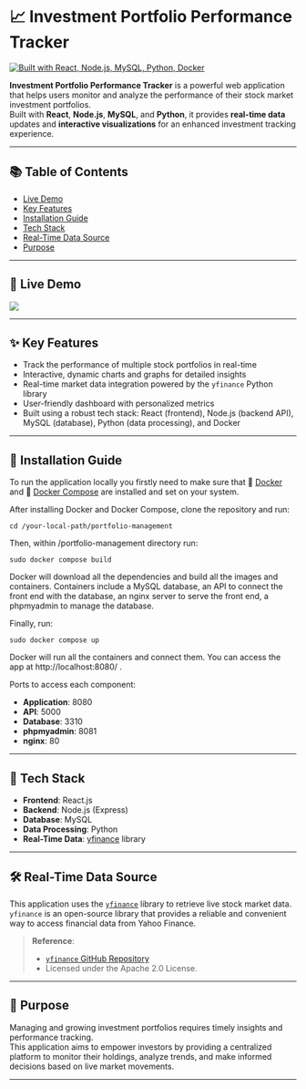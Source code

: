 # 📈 Investment Portfolio Performance Tracker

[![Built with React, Node.js, MySQL, Python, Docker](https://img.shields.io/badge/Built%20with-React%2C%20Node.js%2C%20MySQL%2C%20Python%2C%20Docker-blue)]()

**Investment Portfolio Performance Tracker** is a powerful web application that helps users monitor and analyze the performance of their stock market investment portfolios.  
Built with **React**, **Node.js**, **MySQL**, and **Python**, it provides **real-time data** updates and **interactive visualizations** for an enhanced investment tracking experience.

---

## 📚 Table of Contents

- [Live Demo](#-live-demo)
- [Key Features](#-key-features)
- [Installation Guide](#-installation-guide)
- [Tech Stack](#-tech-stack)
- [Real-Time Data Source](#-real-time-data-source)
- [Purpose](#-purpose)

---

## 🔗 Live Demo

![](./demo/demo.gif)

---

## ✨ Key Features

- Track the performance of multiple stock portfolios in real-time
- Interactive, dynamic charts and graphs for detailed insights
- Real-time market data integration powered by the `yfinance` Python library
- User-friendly dashboard with personalized metrics
- Built using a robust tech stack: React (frontend), Node.js (backend API), MySQL (database), Python (data processing), and Docker

---

## 🔧 Installation Guide

To run the application locally you firstly need to make sure that 🐳 [Docker](https://docs.docker.com/engine/install/) and 🐳 [Docker Compose](https://docs.docker.com/compose/install/) are installed and set on your system.

After installing Docker and Docker Compose, clone the repository and run:

```
cd /your-local-path/portfolio-management

```

Then, within /portfolio-management directory run:

```
sudo docker compose build

```

Docker will download all the dependencies and build all the images and containers. Containers include a MySQL database, an API to connect the front end with the database, an nginx server to serve the front end, a phpmyadmin to manage the database.

Finally, run:

```
sudo docker compose up

```

Docker will run all the containers and connect them. You can access the app at http://localhost:8080/ .

Ports to access each component:

- **Application**: 8080
- **API**: 5000
- **Database**: 3310
- **phpmyadmin**: 8081
- **nginx**: 80

---

## 🚀 Tech Stack

- **Frontend**: React.js
- **Backend**: Node.js (Express)
- **Database**: MySQL
- **Data Processing**: Python
- **Real-Time Data**: [yfinance](https://github.com/ranaroussi/yfinance) library

---

## 🛠 Real-Time Data Source

This application uses the [`yfinance`](https://github.com/ranaroussi/yfinance) library to retrieve live stock market data.  
`yfinance` is an open-source library that provides a reliable and convenient way to access financial data from Yahoo Finance.

> **Reference**:
>
> - [`yfinance` GitHub Repository](https://github.com/ranaroussi/yfinance)
> - Licensed under the Apache 2.0 License.

---

## 🎯 Purpose

Managing and growing investment portfolios requires timely insights and performance tracking.  
This application aims to empower investors by providing a centralized platform to monitor their holdings, analyze trends, and make informed decisions based on live market movements.

---
